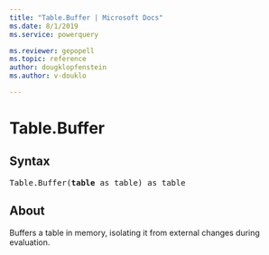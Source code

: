 ```yaml
---
title: "Table.Buffer | Microsoft Docs"
ms.date: 8/1/2019
ms.service: powerquery

ms.reviewer: gepopell
ms.topic: reference
author: dougklopfenstein
ms.author: v-douklo

---
```

# Table.Buffer

## Syntax

<pre>
Table.Buffer(<b>table</b> as table) as table
</pre>
  
## About  
Buffers a table in memory, isolating it from external changes during evaluation.
